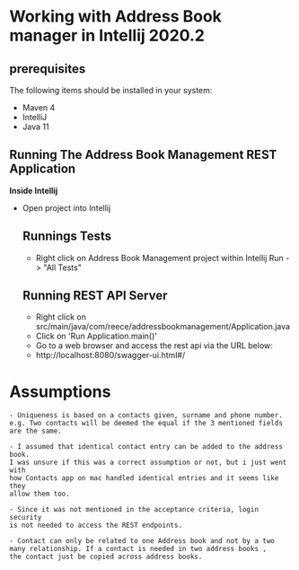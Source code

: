 
Working with Address Book manager in Intellij 2020.2
====================================================

prerequisites
--------------
The following items should be installed in your system:
- Maven 4
- IntelliJ
- Java 11

Running The Address Book Management REST Application
----------------------------------------------------

**Inside Intellij**
- Open project into Intellij

    Runnings Tests
    --------------
    - Right click on Address Book Management project within Intellij
    Run -> "All Tests"

    Running REST API Server
    -----------------
    - Right click on src/main/java/com/reece/addressbookmanagement/Application.java
    - Click on 'Run Application.main()'
    - Go to a web browser and access the rest api via the URL below:
    - http://localhost:8080/swagger-ui.html#/


Assumptions
===========
    - Uniqueness is based on a contacts given, surname and phone number.
    e.g. Two contacts will be deemed the equal if the 3 mentioned fields
    are the same.

    - I assumed that identical contact entry can be added to the address book.
    I was unsure if this was a correct assumption or not, but i just went with
    how Contacts app on mac handled identical entries and it seems like they
    allow them too.

    - Since it was not mentioned in the acceptance criteria, login security
    is not needed to access the REST endpoints.

    - Contact can only be related to one Address book and not by a two
    many relationship. If a contact is needed in two address books ,
    the contact just be copied across address books.

